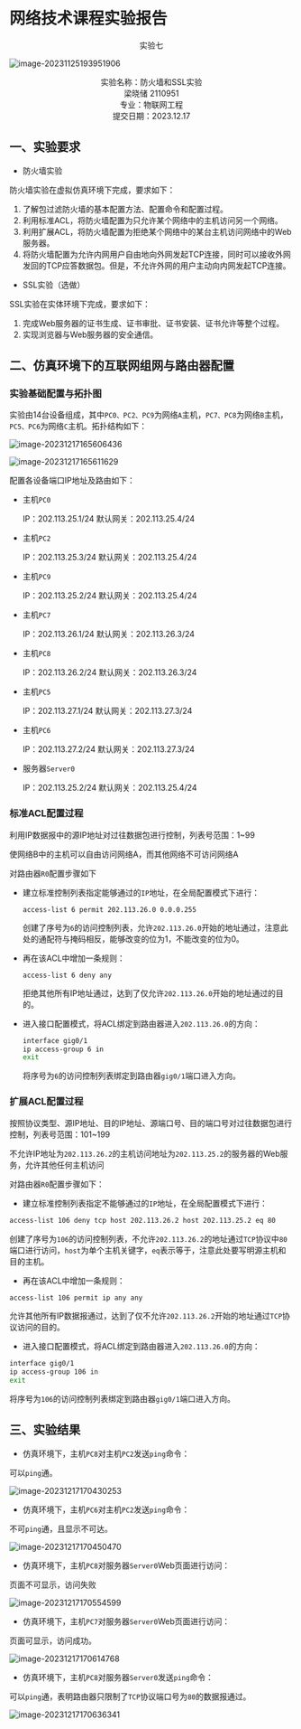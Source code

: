 # 网络技术课程实验报告

<center>实验七</center>

![image-20231125193951906](./assets/image-20231125193951906.png)

<center>实验名称：防火墙和SSL实验</center>

<center>梁晓储 2110951</center>

<center>专业：物联网工程</center>

<center>提交日期：2023.12.17</center>



## 一、实验要求

- 防火墙实验

防火墙实验在虚拟仿真环境下完成，要求如下：

1. 了解包过滤防火墙的基本配置方法、配置命令和配置过程。
2. 利用标准ACL，将防火墙配置为只允许某个网络中的主机访问另一个网络。
3. 利用扩展ACL，将防火墙配置为拒绝某个网络中的某台主机访问网络中的Web服务器。
4. 将防火墙配置为允许内网用户自由地向外网发起TCP连接，同时可以接收外网发回的TCP应答数据包。但是，不允许外网的用户主动向内网发起TCP连接。



- SSL实验（选做）

SSL实验在实体环境下完成，要求如下：

1. 完成Web服务器的证书生成、证书审批、证书安装、证书允许等整个过程。
2. 实现浏览器与Web服务器的安全通信。



## 二、仿真环境下的互联网组网与路由器配置

### 实验基础配置与拓扑图

实验由14台设备组成，其中`PC0、PC2、PC9`为网络`A`主机，`PC7、PC8`为网络`B`主机，`PC5、PC6`为网络`C`主机。拓扑结构如下：

![image-20231217165606436](./assets/image-20231217165606436.png)

![image-20231217165611629](./assets/image-20231217165611629.png)

配置各设备端口IP地址及路由如下：

 - 主机`PC0`

   IP：202.113.25.1/24 默认网关：202.113.25.4/24

 - 主机`PC2`

   IP：202.113.25.3/24 默认网关：202.113.25.4/24

 - 主机`PC9`

   IP：202.113.25.2/24 默认网关：202.113.25.4/24

 - 主机`PC7`

   IP：202.113.26.1/24 默认网关：202.113.26.3/24

 - 主机`PC8`

   IP：202.113.26.2/24 默认网关：202.113.26.3/24

 - 主机`PC5`

   IP：202.113.27.1/24 默认网关：202.113.27.3/24

 - 主机`PC6`

   IP：202.113.27.2/24 默认网关：202.113.27.3/24

 - 服务器`Server0`

   IP：202.113.25.2/24 默认网关：202.113.25.4/24



### **标准ACL配置过程**

利用IP数据报中的源IP地址对过往数据包进行控制，列表号范围：1~99

使网络B中的主机可以自由访问网络A，而其他网络不可访问网络A



对路由器`R0`配置步骤如下

- 建立标准控制列表指定能够通过的`IP`地址，在全局配置模式下进行：

  ```shell
  access-list 6 permit 202.113.26.0 0.0.0.255
  ```

  创建了序号为`6`的访问控制列表，允许`202.113.26.0`开始的地址通过，注意此处的通配符与掩码相反，能够改变的位为1，不能改变的位为0。

  

- 再在该ACL中增加一条规则：

  ```shell
  access-list 6 deny any
  ```

  拒绝其他所有IP地址通过，达到了仅允许`202.113.26.0`开始的地址通过的目的。

  

- 进入接口配置模式，将ACL绑定到路由器进入`202.113.26.0`的方向：

  ```sh
  interface gig0/1
  ip access-group 6 in
  exit
  ```

  将序号为`6`的访问控制列表绑定到路由器`gig0/1`端口进入方向。



### **扩展ACL配置过程**

按照协议类型、源IP地址、目的IP地址、源端口号、目的端口号对过往数据包进行控制，列表号范围：101~199

不允许IP地址为`202.113.26.2`的主机访问地址为`202.113.25.2`的服务器的Web服务，允许其他任何主机访问



对路由器`R0`配置步骤如下：

- 建立标准控制列表指定不能够通过的`IP`地址，在全局配置模式下进行：

```sh
access-list 106 deny tcp host 202.113.26.2 host 202.113.25.2 eq 80
```

创建了序号为`106`的访问控制列表，不允许`202.113.26.2`的地址通过`TCP`协议中`80`端口进行访问，`host`为单个主机关键字，`eq`表示等于，注意此处要写明源主机和目的主机。



- 再在该ACL中增加一条规则：

```sh
access-list 106 permit ip any any
```

允许其他所有IP数据报通过，达到了仅不允许`202.113.26.2`开始的地址通过`TCP`协议访问的目的。



- 进入接口配置模式，将ACL绑定到路由器进入`202.113.26.0`的方向：

```sh
interface gig0/1
ip access-group 106 in
exit
```

将序号为`106`的访问控制列表绑定到路由器`gig0/1`端口进入方向。



## 三、实验结果

- 仿真环境下，主机`PC8`对主机`PC2`发送`ping`命令：

可以`ping`通。

![image-20231217170430253](./assets/image-20231217170430253.png)



- 仿真环境下，主机`PC6`对主机`PC2`发送`ping`命令：

不可`ping`通，且显示不可达。

![image-20231217170450470](./assets/image-20231217170450470.png)



- 仿真环境下，主机`PC8`对服务器`Server0`Web页面进行访问：

页面不可显示，访问失败

![image-20231217170554599](./assets/image-20231217170554599.png)



- 仿真环境下，主机`PC7`对服务器`Server0`Web页面进行访问：

页面可显示，访问成功。

![image-20231217170614768](./assets/image-20231217170614768.png)



- 仿真环境下，主机`PC8`对服务器`Server0`发送`ping`命令：

可以`ping`通，表明路由器只限制了`TCP`协议端口号为`80`的数据报通过。

![image-20231217170636341](./assets/image-20231217170636341.png)
